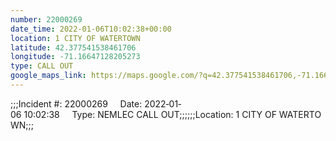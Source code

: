 ```yaml
---
number: 22000269
date_time: 2022-01-06T10:02:38+00:00
location: 1 CITY OF WATERTOWN
latitude: 42.377541538461706
longitude: -71.16647128205273
type: CALL OUT
google_maps_link: https://maps.google.com/?q=42.377541538461706,-71.16647128205273
---
```


;;;Incident #: 22000269     Date: 2022‐01‐06 10:02:38     Type: NEMLEC CALL OUT;;;;;;Location: 1 CITY OF WATERTOWN;;;
